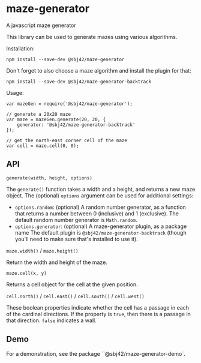 # maze-generator
A javascript maze generator

This library can be used to generate mazes using various algorithms.

Installation:

```
npm install --save-dev @sbj42/maze-generator
```

Don't forget to also choose a maze algorithm and install the plugin for that:

```
npm install --save-dev @sbj42/maze-generator-backtrack
```

Usage:

```
var mazeGen = require('@sbj42/maze-generator');

// generate a 20x20 maze
var maze = mazeGen.generate(20, 20, {
    generator: '@sbj42/maze-generator-backtrack'
});

// get the north-east corner cell of the maze
var cell = maze.cell(0, 0);
```

## API

`generate(width, height, options)`

The `generate()` function takes a width and a height, and returns a new maze object.  The (optional) `options` argument
can be used for additional settings:
* `options.random`: (optional) A random number generator, as a function that returns a number between 0 (inclusive) and
1 (exclusive).  The default random number generator is `Math.random`.
* `options.generator`: (optional) A maze-generator plugin, as a package name  The default plugin is
`@sbj42/maze-generator-backtrack` (though you'll need to make sure that's installed to use it).

`maze.width()` / `maze.height()`

Return the width and height of the maze.

`maze.cell(x, y)`

Returns a cell object for the cell at the given position.

`cell.north()` / `cell.east()` / `cell.south()` / `cell.west()`

These boolean properties indicate whether the cell has a passage in each of the cardinal directions.  If the property
is `true`, then there is a passage in that direction.  `false` indicates a wall.

## Demo

For a demonstration, see the package ``@sbj42/maze-generator-demo`.
